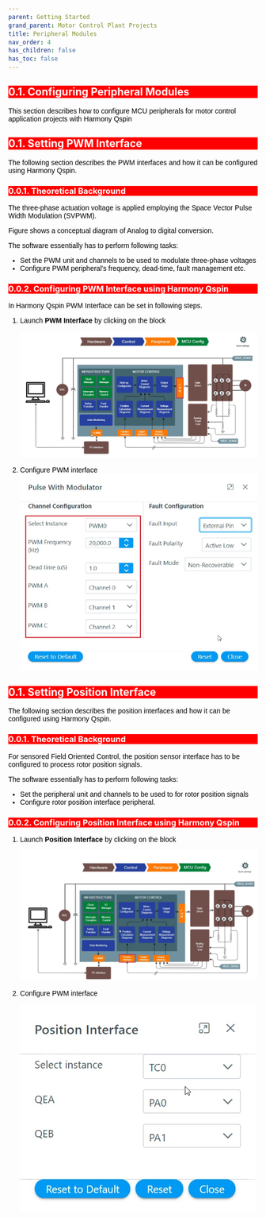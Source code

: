 ```yaml
---
parent: Getting Started
grand_parent: Motor Control Plant Projects
title: Peripheral Modules
nav_order: 4
has_children: false
has_toc: false
--- 
```

<!-- Styling  -->
<style>
 body {
        counter-reset: h1;
        padding: 20px;
    }

   h1 {
        background-color: red;
        color: white;
        counter-reset: h2
    }

    h2 {
        background-color: red;
        color: white;
        counter-reset: h3
    }

    h3 {
        background-color: red;
        color: white;
        counter-reset: h4
    }

    h1:before {
        background-color: red;
        color: white;
        counter-increment: h1;
        content: counter(h1) ". "
    }

    h2:before {
        background-color: red;
        color: white;
        counter-increment: h2;
        content: counter(h1) "." counter(h2) ". "
    }

    h3:before {
        background-color: red;
        color: white;
        counter-increment: h3;
        content: counter(h1) "." counter(h2) "." counter(h3) ". "
    }

    h4:before {
        background-color: red;
        color: white;
        counter-increment: h4;
        content: counter(h1) "." counter(h2) "." counter(h3) "." counter(h4) ". "
    }
    p{
        color: black;
        font-family: "Arial", Helvetica, sans-serif;
    }

    article {
        max-width: 50em;
        background: white;
        padding: 2em;
        margin: 1em auto;
    }

    .table-of-contents {
        float: right;
        width: 40%;
        background: #eee;
        font-size: 0.8em;
        padding: 1em 2em;
        margin: 0 0 0.5em 0.5em;
    }
    .table-of-contents ul {
        padding: 0;
    }
    .table-of-contents li {
        margin: 0 0 0.25em 0;
    }
    .table-of-contents a {
        text-decoration: none;
    }
    .table-of-contents a:hover,
    .table-of-contents a:active {
        text-decoration: underline;
    }

    h3:target {
        animation: highlight 1s ease;
    }

    @keyframes highlight {
    from { background: yellow; }
    to { background: white; }
    }

    li{
        color: black;
        font-family: "Arial", Helvetica, sans-serif;
    }

    table{
        color: black;
        font-family: "Arial", Helvetica, sans-serif;
    }

    }
}
</style>

## Configuring Peripheral Modules
This section describes how to configure MCU peripherals for motor control application projects with Harmony Qspin

## Setting PWM Interface
The following section describes the PWM interfaces and how it can be configured using Harmony Qspin.

### Theoretical Background
The three-phase actuation voltage is applied employing the Space Vector Pulse Width Modulation (SVPWM). 

Figure shows a conceptual diagram of Analog to digital conversion.

The software essentially has to perform following tasks:
- Set the PWM unit and channels to be used to modulate three-phase voltages 
- Configure PWM peripheral's frequency, dead-time, fault management etc.

### Configuring PWM Interface using Harmony Qspin
In Harmony Qspin PWM Interface can be set in following steps.

1. Launch **PWM Interface** by clicking on the block

    ![PWM Interface](images/pwm_interface.jpg "PWM Interface")

2. Configure PWM interface 
    ![PWM Configuration](images/pwm_interface_01.jpg "PWM Configuration")


## Setting Position Interface
The following section describes the position interfaces and how it can be configured using Harmony Qspin.

### Theoretical Background
For sensored Field Oriented Control, the position sensor interface has to be configured to process rotor position signals.

The software essentially has to perform following tasks:
- Set the peripheral unit and channels to be used to for rotor position signals
- Configure rotor position interface peripheral.

### Configuring Position Interface using Harmony Qspin

1. Launch **Position Interface** by clicking on the block

    ![Position Interface](images/position_interface.jpg "Position Interface")

2. Configure PWM interface

    ![Position Configuration](images/position_interface_01.jpg "Position Configuration")


